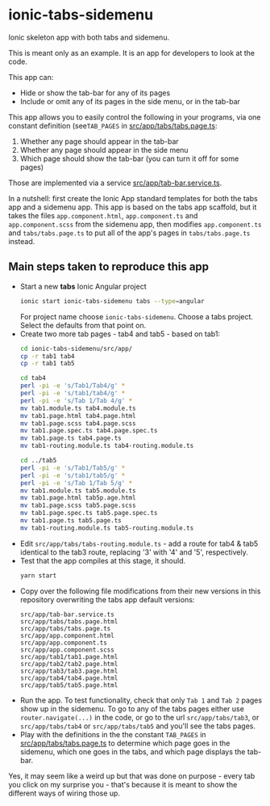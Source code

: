 # ionic-tabs-sidemenu
Ionic skeleton app with both tabs and sidemenu.

This is meant only as an example. It is an app for developers to look at the code.

This app can:
* Hide or show the tab-bar for any of its  pages
* Include or omit any of its pages in the side menu, or in the tab-bar

This app allows you to easily control the following in your programs, via one constant definition (see`TAB_PAGES` in [src/app/tabs/tabs.page.ts](src/app/tabs/tabs.page.ts):
  1) Whether any page should appear in the tab-bar
  2) Whether any page should appear in the side menu
  3) Which page should show the tab-bar (you can turn it off for some pages)

Those are implemented via a service [src/app/tab-bar.service.ts](src/app/tab-bar.service.ts).

In a nutshell: first create the Ionic App standard templates for both
the tabs app and a sidemenu app. This app is based on the tabs app
scaffold, but it takes the files `app.component.html`,
`app.component.ts` and `app.component.scss` from the sidemenu app,
then modifies `app.component.ts` and `tabs/tabs.page.ts` to put all
of the app's pages in `tabs/tabs.page.ts` instead.

## Main steps taken to reproduce this app

* Start a new **tabs** Ionic Angular project
  ```bash
  ionic start ionic-tabs-sidemenu tabs --type=angular
  ```
  For project name choose `ionic-tabs-sidemenu`. Choose a tabs
  project. Select the defaults from that point on.
* Create two more tab pages - tab4 and tab5 - based on tab1:
  ```bash
  cd ionic-tabs-sidemenu/src/app/
  cp -r tab1 tab4
  cp -r tab1 tab5

  cd tab4
  perl -pi -e 's/Tab1/Tab4/g' *
  perl -pi -e 's/tab1/tab4/g' *
  perl -pi -e 's/Tab 1/Tab 4/g' *
  mv tab1.module.ts tab4.module.ts
  mv tab1.page.html tab4.page.html
  mv tab1.page.scss tab4.page.scss
  mv tab1.page.spec.ts tab4.page.spec.ts
  mv tab1.page.ts tab4.page.ts
  mv tab1-routing.module.ts tab4-routing.module.ts

  cd ../tab5
  perl -pi -e 's/Tab1/Tab5/g' *
  perl -pi -e 's/tab1/tab5/g' *
  perl -pi -e 's/Tab 1/Tab 5/g' *
  mv tab1.module.ts tab5.module.ts
  mv tab1.page.html tab5p.age.html
  mv tab1.page.scss tab5.page.scss
  mv tab1.page.spec.ts tab5.page.spec.ts
  mv tab1.page.ts tab5.page.ts
  mv tab1-routing.module.ts tab5-routing.module.ts
  ```
* Edit `src/app/tabs/tabs-routing.module.ts` - add a route for 
  tab4 & tab5 identical to the tab3 route, replacing '3' with '4'
  and '5', respectively.
* Test that the app compiles at this stage, it should.
  ```bash
  yarn start
  ```
* Copy over the following file modifications from their new
  versions in this repository overwriting the tabs app default
  versions:
  ```
  src/app/tab-bar.service.ts
  src/app/tabs/tabs.page.html
  src/app/tabs/tabs.page.ts
  src/app/app.component.html
  src/app/app.component.ts
  src/app/app.component.scss
  src/app/tab1/tab1.page.html 
  src/app/tab2/tab2.page.html 
  src/app/tab3/tab3.page.html 
  src/app/tab4/tab4.page.html 
  src/app/tab5/tab5.page.html 
* Run the app. To test functionality, check that only `Tab 1` and `Tab
  2` pages show up in the sidemenu. To go to any of the tabs pages
  either use `router.navigate(...)` in the code, or go to the url
  `src/app/tabs/tab3`, or `src/app/tabs/tab4` or `src/app/tabs/tab5`
  and you'll see the tabs pages.
* Play with the definitions in the the constant `TAB_PAGES` in
  [src/app/tabs/tabs.page.ts](src/app/tabs/tabs.page.ts) to determine
  which page goes in the sidemenu, which one goes in the tabs, and which
  page displays the tab-bar.


Yes, it may seem like a weird up but that was done on purpose - every tab you click on my surprise you - that's because it is meant to show the different ways of wiring those up.
